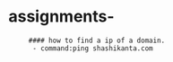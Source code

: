 # assignments-
         #### how to find a ip of a domain.
          - command:ping shashikanta.com
